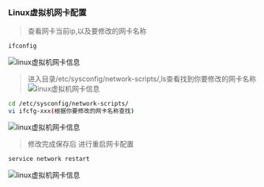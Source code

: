 ### Linux虚拟机网卡配置

> 查看网卡当前ip,以及要修改的网卡名称

```bash
ifconfig
```
![linux虚拟机网卡信息](http://img.zhaobo.top/2020/08/network/ifconfig.png "linux虚拟机网卡信息")

> 进入目录/etc/sysconfig/network-scripts/,ls查看找到你要修改的网卡名称
![linux虚拟机网卡信息](http://img.zhaobo.top/2020/08/network/1.png "linux虚拟机网卡信息")

```bash
cd /etc/sysconfig/network-scripts/
vi ifcfg-xxx(根据你要修改的网卡名称查找) 
```
![linux虚拟机网卡信息](http://img.zhaobo.top/2020/08/network/2.png "linux虚拟机网卡信息")


> 修改完成保存后 进行重启网卡配置

```bash
service network restart
```
![linux虚拟机网卡信息](http://img.zhaobo.top/2020/08/network/3.png "linux虚拟机网卡信息")